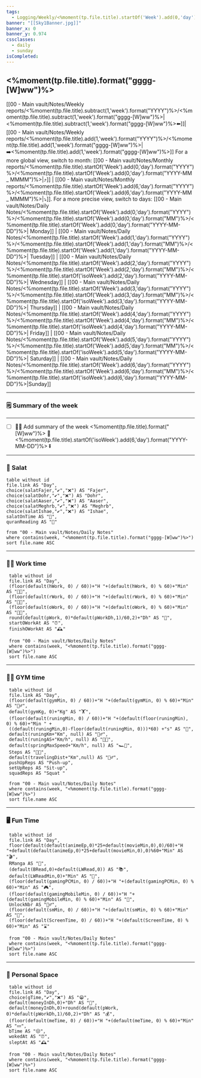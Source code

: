 ```yaml
---
tags:
  - Logging/Weekly/<%moment(tp.file.title).startOf('Week').add(0,'day').format("YYYY")%><%moment(tp.file.title).startOf('Week').add(6,'day').format("YYYY")%>
banner: "[[Sky1Banner.jpg]]"
banner_x: 0
banner_y: 0.974
cssclasses:
  - daily
  - sunday
isCompleted:
---
```

## <%moment(tp.file.title).format("gggg-[W]ww")%>
[[00 - Main vault/Notes/Weekly reports/<%moment(tp.file.title).subtract(1,'week').format("YYYY")%>/<%moment(tp.file.title).subtract(1,'week').format("gggg-[W]ww")%>|<%moment(tp.file.title).subtract(1,'week').format("gggg-[W]ww")%>⬅️]]|[[00 - Main vault/Notes/Weekly reports/<%moment(tp.file.title).add(1,'week').format("YYYY")%>/<%moment(tp.file.title).add(1,'week').format("gggg-[W]ww")%>|➡️<%moment(tp.file.title).add(1,'week').format("gggg-[W]ww")%>]]
For a more global view, switch to month: [[00 - Main vault/Notes/Monthly reports/<%moment(tp.file.title).startOf('Week').add(0,'day').format("YYYY")%>/<%moment(tp.file.title).startOf('Week').add(0,'day').format("YYYY-MM _ MMMM")%>|⤴️]] | [[00 - Main vault/Notes/Monthly reports/<%moment(tp.file.title).startOf('Week').add(6,'day').format("YYYY")%>/<%moment(tp.file.title).startOf('Week').add(6,'day').format("YYYY-MM _ MMMM")%>|⤵️]]. 
For a more precise view, switch to days: 
[[00 - Main vault/Notes/Daily Notes/<%moment(tp.file.title).startOf('Week').add(0,'day').format("YYYY")%>/<%moment(tp.file.title).startOf('Week').add(0,'day').format("MM")%>/<%moment(tp.file.title).startOf('Week').add(0,'day').format("YYYY-MM-DD")%>| Monday]] | [[00 - Main vault/Notes/Daily Notes/<%moment(tp.file.title).startOf('Week').add(1,'day').format("YYYY")%>/<%moment(tp.file.title).startOf('Week').add(1,'day').format("MM")%>/<%moment(tp.file.title).startOf('Week').add(1,'day').format("YYYY-MM-DD")%>| Tuesday]] | [[00 - Main vault/Notes/Daily Notes/<%moment(tp.file.title).startOf('Week').add(2,'day').format("YYYY")%>/<%moment(tp.file.title).startOf('Week').add(2,'day').format("MM")%>/<%moment(tp.file.title).startOf('isoWeek').add(2,'day').format("YYYY-MM-DD")%>| Wednesday]] | [[00 - Main vault/Notes/Daily Notes/<%moment(tp.file.title).startOf('Week').add(3,'day').format("YYYY")%>/<%moment(tp.file.title).startOf('Week').add(3,'day').format("MM")%>/<%moment(tp.file.title).startOf('isoWeek').add(3,'day').format("YYYY-MM-DD")%>| Thursday]] | [[00 - Main vault/Notes/Daily Notes/<%moment(tp.file.title).startOf('Week').add(4,'day').format("YYYY")%>/<%moment(tp.file.title).startOf('Week').add(4,'day').format("MM")%>/<%moment(tp.file.title).startOf('isoWeek').add(4,'day').format("YYYY-MM-DD")%>| Friday]] | [[00 - Main vault/Notes/Daily Notes/<%moment(tp.file.title).startOf('Week').add(5,'day').format("YYYY")%>/<%moment(tp.file.title).startOf('Week').add(5,'day').format("MM")%>/<%moment(tp.file.title).startOf('isoWeek').add(5,'day').format("YYYY-MM-DD")%>| Saturday]] | [[00 - Main vault/Notes/Daily Notes/<%moment(tp.file.title).startOf('Week').add(6,'day').format("YYYY")%>/<%moment(tp.file.title).startOf('Week').add(6,'day').format("MM")%>/<%moment(tp.file.title).startOf('isoWeek').add(6,'day').format("YYYY-MM-DD")%>|Sunday]]
***

### 🗒️ Summary of the week

***
- [ ] 👨‍💼 Add summary of the week <%moment(tp.file.title).format("[W]ww")%> 📅 <%moment(tp.file.title).startOf('isoWeek').add(6,'day').format("YYYY-MM-DD")%> ⏬  
***

### 🛐 Salat
 
 ```dataview
 table without id
 file.link AS "Day",
 choice(salatFajer,"✔️","❌") AS "Fajer",
 choice(salatDohr,"✔️","❌") AS "Dohr",
 choice(salatAaser,"✔️","❌") AS "Aaser",
 choice(salatMeghrb,"✔️","❌") AS "Meghrb",
 choice(salatIshae,"✔️","❌") AS "Ishae",
 salatOnTime AS "🛐",
 quranReading AS "📖"
 
 from "00 - Main vault/Notes/Daily Notes"
 where contains(week, "<%moment(tp.file.title).format("gggg-[W]ww")%>")
 sort file.name ASC
```
***
### 👨‍💼 Work time
```dataview
 table without id
 file.link AS "Day",
 (floor(default(hWork, 0) / 60))+"H "+(default(hWork, 0) % 60)+"Min" AS "👨‍💼",
 (floor(default(rWork, 0) / 60))+"H "+(default(rWork, 0) % 60)+"Min" AS "👨‍🎓",
 (floor(default(oWork, 0) / 60))+"H "+(default(oWork, 0) % 60)+"Min" AS "👨‍🏫",
 round(default(pWork, 0)*default(pWorkDh,1)/60,2)+"Dh" AS "💸",
 startOWorkAt AS "⏰",
 finishOWorkAt AS "🕰️"
 
 from "00 - Main vault/Notes/Daily Notes"
 where contains(week, "<%moment(tp.file.title).format("gggg-[W]ww")%>")
 sort file.name ASC
```
***
### 🏋️‍♂️ GYM time
```dataview
 table without id
 file.link AS "Day",
 (floor(default(gymMin, 0) / 60))+"H "+(default(gymMin, 0) % 60)+"Min"  AS "🏋️‍♂️",
 default(gymKg, 0)+"Kg" AS "🏋️",
 (floor(default(runingMin, 0) / 60))+"H "+(default(floor(runingMin), 0) % 60)+"Min " + 
 ((default(runingMin,0)-floor(default(runingMin, 0)))*60) +"s" AS "🏃",
 default(runingKm+"Km", null) AS "🏃‍♂️",
 default(runingAS+"Km/h", null) AS "🏃💨",
 default(springMaxSpeed+"Km/h", null) AS "🏎️💨",
 Steps AS "👨‍🦯",
 default(travelingDist+"Km",null) AS "🚶‍♂️",
 pushUpReps AS "Push-up",
 setUpReps AS "Sit-up",
 squadReps AS "Squat "
 
 from "00 - Main vault/Notes/Daily Notes"
 where contains(week, "<%moment(tp.file.title).format("gggg-[W]ww")%>")
 sort file.name ASC
```
***
### 🖥️ Fun Time
```dataview
 table without id
 file.link AS "Day",
 floor(default(default(animeEp,0)*25+default(movieMin,0),0)/60)+"H "+default(default(animeEp,0)*25+default(movieMin,0),0)%60+"Min" AS "🎬",
 RManga AS "👶",
 (default(BRead,0)+default(LWRead,0)) AS "📚",
 default(LWReadMin,0)+"Min" AS "👴",
 (floor(default(gamingPCMin, 0) / 60))+"H "+(default(gamingPCMin, 0) % 60)+"Min" AS "🎮",
 (floor(default(gamingMobileMin, 0) / 60))+"H "+(default(gamingMobileMin, 0) % 60)+"Min" AS "👾",
 UnlockNbr AS "🙆‍♂️",
 (floor(default(smMin, 0) / 60))+"H "+(default(smMin, 0) % 60)+"Min" AS "📱",
 (floor(default(ScreenTime, 0) / 60))+"H "+(default(ScreenTime, 0) % 60)+"Min" AS "⌛"
 
 from "00 - Main vault/Notes/Daily Notes"
 where contains(week, "<%moment(tp.file.title).format("gggg-[W]ww")%>")
 sort file.name ASC
```
***
### 👮 Personal Space
```dataview
 table without id
 file.link AS "Day",
 choice(gTime,"✔️","❌") AS "😁",
 default(moneyInDh,0)+"Dh" AS "💸",
 default(moneyInDh,0)+round(default(pWork, 0)*default(pWorkDh,1)/60,2)+"Dh" AS "💰",
 (floor(default(meTime, 0) / 60))+"H "+(default(meTime, 0) % 60)+"Min" AS "💤",
 bTime AS "😒",
 wokedAt AS "⏰",
 sleptAt AS "🕰️"
 
 from "00 - Main vault/Notes/Daily Notes"
 where contains(week, "<%moment(tp.file.title).format("gggg-[W]ww")%>")
 sort file.name ASC
```


